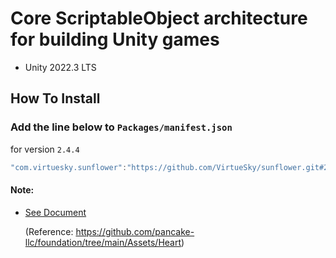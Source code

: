 # Core ScriptableObject architecture for building Unity games
- Unity 2022.3 LTS
## How To Install

### Add the line below to `Packages/manifest.json`

for version `2.4.4`
```csharp
"com.virtuesky.sunflower":"https://github.com/VirtueSky/sunflower.git#2.4.4",
```

#### Note:

- [See Document](https://github.com/VirtueSky/sunflower/wiki)

  (Reference: https://github.com/pancake-llc/foundation/tree/main/Assets/Heart)
